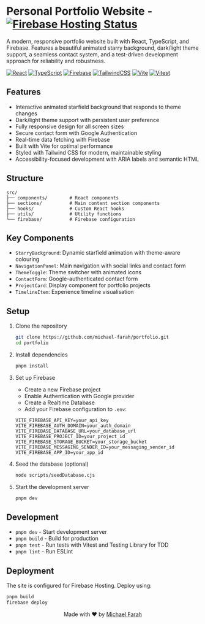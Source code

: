 # Personal Portfolio Website - [![Firebase Hosting Status](https://img.shields.io/badge/Firebase%20Hosting-Live-brightgreen?logo=firebase&logoColor=white)](https://portfolio-mfarah.web.app/)

A modern, responsive portfolio website built with React, TypeScript, and Firebase. Features a beautiful animated starry background, dark/light theme support, a seamless contact system, and a test-driven development approach for reliability and robustness.

[![React](https://img.shields.io/badge/React-%2320232a.svg?logo=react&logoColor=%2361DAFB)](https://reactjs.org/)
[![TypeScript](https://img.shields.io/badge/TypeScript-3178C6?logo=typescript&logoColor=fff)](https://www.typescriptlang.org/)
[![Firebase](https://img.shields.io/badge/Firebase-ffca28?logo=Firebase&logoColor=black)](https://firebase.google.com/)
[![TailwindCSS](https://img.shields.io/badge/Tailwind%20CSS-%2338B2AC.svg?logo=tailwind-css&logoColor=white)](https://tailwindcss.com/)
[![Vite](https://img.shields.io/badge/Vite-B73BFE.svg?logo=vite&logoColor=FFD62E)](https://vitejs.dev/)
[![Vitest](https://img.shields.io/badge/Vitest-6E9F18.svg?logo=vitest&logoColor=white)](https://vitest.dev/)

## Features

- Interactive animated starfield background that responds to theme changes
- Dark/light theme support with persistent user preference
- Fully responsive design for all screen sizes
- Secure contact form with Google Authentication
- Real-time data fetching with Firebase
- Built with Vite for optimal performance
- Styled with Tailwind CSS for modern, maintainable styling
- Accessibility-focused development with ARIA labels and semantic HTML

## Structure

```
src/
├── components/        # React components
├── sections/          # Main content section components
├── hooks/             # Custom React hooks
├── utils/             # Utility functions
└── firebase/          # Firebase configuration
```

## Key Components

- `StarryBackground`: Dynamic starfield animation with theme-aware colouring
- `NavigationPanel`: Main navigation with social links and contact form
- `ThemeToggle`: Theme switcher with animated icons
- `ContactForm`: Google-authenticated contact form
- `ProjectCard`: Display component for portfolio projects
- `TimelineItem`: Experience timeline visualisation

## Setup

1. Clone the repository

   ```bash
   git clone https://github.com/michael-farah/portfolio.git
   cd portfolio
   ```

2. Install dependencies

   ```bash
   pnpm install
   ```

3. Set up Firebase

   - Create a new Firebase project
   - Enable Authentication with Google provider
   - Create a Realtime Database
   - Add your Firebase configuration to `.env`:

   ```env
   VITE_FIREBASE_API_KEY=your_api_key
   VITE_FIREBASE_AUTH_DOMAIN=your_auth_domain
   VITE_FIREBASE_DATABASE_URL=your_database_url
   VITE_FIREBASE_PROJECT_ID=your_project_id
   VITE_FIREBASE_STORAGE_BUCKET=your_storage_bucket
   VITE_FIREBASE_MESSAGING_SENDER_ID=your_messaging_sender_id
   VITE_FIREBASE_APP_ID=your_app_id
   ```

4. Seed the database (optional)

   ```bash
   node scripts/seedDatabase.cjs
   ```

5. Start the development server

   ```bash
   pnpm dev
   ```

## Development

- `pnpm dev` - Start development server
- `pnpm build` - Build for production
- `pnpm test` - Run tests with Vitest and Testing Library for TDD
- `pnpm lint` - Run ESLint

## Deployment

The site is configured for Firebase Hosting. Deploy using:

```bash
pnpm build
firebase deploy
```

<p align="center">
  Made with ❤️ by <a href="https://github.com/michael-farah">Michael Farah</a>
</p>
